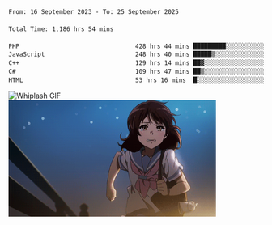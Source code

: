 


  
 
 <!--START_SECTION:waka-->

```txt
From: 16 September 2023 - To: 25 September 2025

Total Time: 1,186 hrs 54 mins

PHP                                428 hrs 44 mins █████████░░░░░░░░░░░░░░░░   35.76 %
JavaScript                         248 hrs 40 mins █████▒░░░░░░░░░░░░░░░░░░░   20.74 %
C++                                129 hrs 14 mins ██▓░░░░░░░░░░░░░░░░░░░░░░   10.78 %
C#                                 109 hrs 47 mins ██▒░░░░░░░░░░░░░░░░░░░░░░   09.16 %
HTML                               53 hrs 16 mins  █░░░░░░░░░░░░░░░░░░░░░░░░   04.44 %
```

<!--END_SECTION:waka-->

<p>
  <img src="whiplash.gif" alt="Whiplash GIF" width="550" height="500"/>
  <img src="kumiko_run.gif" alt="Kumiko Run GIF" width="410"/>
</p>
